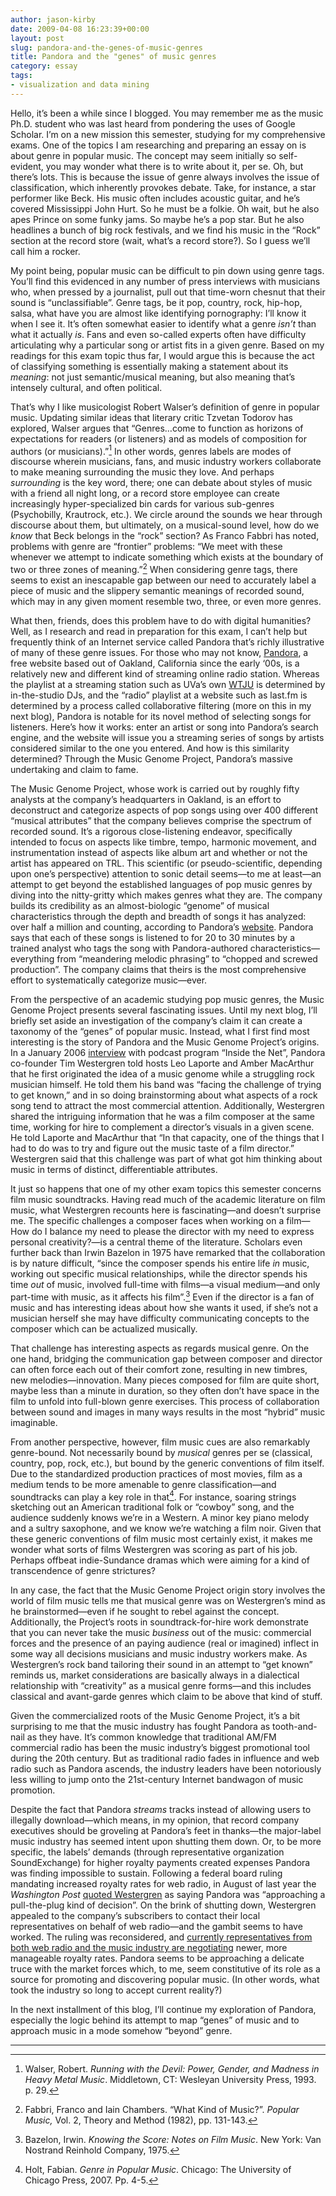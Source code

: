 ```yaml
---
author: jason-kirby
date: 2009-04-08 16:23:39+00:00
layout: post
slug: pandora-and-the-genes-of-music-genres
title: Pandora and the "genes" of music genres
category: essay
tags:
- visualization and data mining
---
```


Hello, it’s been a while since I blogged. You may remember me as the music Ph.D. student who was last heard from pondering the uses of Google Scholar. I’m on a new mission this semester, studying for my comprehensive exams.  One of the topics I am researching and preparing an essay on is about genre in popular music. The concept may seem initially so self-evident, you may wonder what there is to write about it, per se. Oh, but there’s lots. This is because the issue of genre always involves the issue of classification, which inherently provokes debate. Take, for instance, a star performer like Beck. His music often includes acoustic guitar, and he’s covered Mississippi John Hurt. So he must be a folkie. Oh wait, but he also apes Prince on some funky jams. So maybe he’s a pop star. But he also headlines a bunch of big rock festivals, and we find his music in the “Rock” section at the record store (wait, what’s a record store?). So I guess we’ll call him a rocker.




My point being, popular music can be difficult to pin down using genre tags. You’ll find this evidenced in any number of press interviews with musicians who, when pressed by a journalist, pull out that time-worn chesnut that their sound is “unclassifiable”. Genre tags, be it pop, country, rock, hip-hop, salsa, what have you are almost like identifying pornography: I’ll know it when I see it. It’s often somewhat easier to identify what a genre _isn’t_ than what it actually _is_. <!-- more -->Fans and even so-called experts often have difficulty articulating why a particular song or artist fits in a given genre. Based on my readings for this exam topic thus far, I would argue this is because the act of classifying something is essentially making a statement about its _meaning_:  not just semantic/musical meaning, but also meaning that’s intensely cultural, and often political.




That’s why I like musicologist Robert Walser’s definition of genre in popular music. Updating similar ideas that literary critic Tzvetan Todorov has explored, Walser argues that “Genres…come to function as horizons of expectations for readers (or listeners) and as models of composition for authors (or musicians).”[^1] In other words, genres labels are modes of discourse wherein musicians, fans, and music industry workers collaborate to make meaning surrounding the music they love. And perhaps _surrounding_ is the key word, there; one can debate about styles of music with a friend all night long, or a record store employee can create increasingly hyper-specialized bin cards for various sub-genres (Psychobilly, Krautrock, etc.). We circle around the sounds we hear through discourse about them, but ultimately, on a musical-sound level, how do we _know_ that Beck belongs in the “rock” section? As Franco Fabbri has noted, problems with genre are “frontier” problems: “We meet with these whenever we attempt to indicate something which exists at the boundary of two or three zones of meaning.”[^2] When considering genre tags, there seems to exist an inescapable gap between our need to accurately label a piece of music and the slippery semantic meanings of recorded sound, which may in any given moment resemble two, three, or even more genres.




What then, friends, does this problem have to do with digital humanities? Well, as I research and read in preparation for this exam, I can’t help but frequently think of an Internet service called Pandora that’s richly illustrative of many of these genre issues. For those who may not know, [Pandora](http://www.pandora.com), a free website based out of Oakland,  California since the early ‘00s, is a relatively new and different kind of streaming online radio station. Whereas the playlist at a streaming station such as UVa’s own [WTJU](http://wtju.net/) is determined by in-the-studio DJs, and the “radio” playlist at a website such as last.fm is determined by a process called collaborative filtering (more on this in my next blog), Pandora is notable for its novel method of selecting songs for listeners. Here’s how it works: enter an artist or song into Pandora’s search engine, and the website will issue you a streaming series of songs by artists considered similar to the one you entered. And how is this similarity determined? Through the Music Genome Project, Pandora’s massive undertaking and claim to fame.




The Music Genome Project, whose work is carried out by roughly fifty analysts at the company’s headquarters in Oakland, is an effort to deconstruct and categorize aspects of pop songs using over 400 different “musical attributes” that the company believes comprise the spectrum of recorded sound. It’s a rigorous close-listening endeavor, specifically intended to focus on aspects like timbre, tempo, harmonic movement, and instrumentation instead of aspects like album art and whether or not the artist has appeared on TRL. This scientific (or pseudo-scientific, depending upon one’s perspective) attention to sonic detail seems&mdash;to me at least&mdash;an attempt to get beyond the established languages of pop music genres by diving into the nitty-gritty which makes genres what they are. The company builds its credibility as an almost-biologic “genome” of musical characteristics through the depth and breadth of songs it has analyzed: over half a million and counting, according to Pandora’s [website](http://blog.pandora.com/faq/). Pandora says that each of these songs is listened to for 20 to 30 minutes by a trained analyst who tags the song with Pandora-authored characteristics&mdash;everything from “meandering melodic phrasing” to “chopped and screwed production”. The company claims that theirs is the most comprehensive effort to systematically categorize music&mdash;ever.




From the perspective of an academic studying pop music genres, the Music Genome Project presents several fascinating issues. Until my next blog, I’ll briefly set aside an investigation of the company’s claim it can create a taxonomy of the “genes” of popular music. Instead, what I first find most interesting is the story of Pandora and the Music Genome Project’s origins. In a January 2006 [interview](http://twit.tv/itn6) with podcast program “Inside the Net”, Pandora co-founder Tim Westergren told hosts Leo Laporte and Amber MacArthur that he first originated the idea of a music genome while a struggling rock musician himself. He told them his band was “facing the challenge of trying to get known,” and in so doing brainstorming about what aspects of a rock song tend to attract the most commercial attention. Additionally, Westergren shared the intriguing information that he was a film composer at the same time, working for hire to complement a director’s visuals in a given scene. He told Laporte and MacArthur that “In that capacity, one of the things that I had to do was to try and figure out the music taste of a film director.” Westergren said that this challenge was part of what got him thinking about music in terms of distinct, differentiable attributes.




It just so happens that one of my other exam topics this semester concerns film music soundtracks. Having read much of the academic literature on film music, what Westergren recounts here is fascinating&mdash;and doesn’t surprise me. The specific challenges a composer faces when working on a film&mdash;How do I balance my need to please the director with my need to express personal creativity?&mdash;is a central theme of the literature. Scholars even further back than Irwin Bazelon in 1975 have remarked that the collaboration is by nature difficult, “since the composer spends his entire life _in_ music, working out specific musical relationships, while the director spends his time _out_ of music, involved full-time with films&mdash;a visual medium&mdash;and only part-time with music, as it affects his film”.[^3] Even if the director is a fan of music and has interesting ideas about how she wants it used, if she’s not a musician herself she may have difficulty communicating concepts to the composer which can be actualized musically.




That challenge has interesting aspects as regards musical genre. On the one hand, bridging the communication gap between composer and director can often force each out of their comfort zone, resulting in new timbres, new melodies&mdash;innovation. Many pieces composed for film are quite short, maybe less than a minute in duration, so they often don’t have space in the film to unfold into full-blown genre exercises. This process of collaboration between sound and images in many ways results in the most “hybrid” music imaginable.




From another perspective, however, film music cues are also remarkably genre-bound. Not necessarily bound by _musical_ genres per se (classical, country, pop, rock, etc.), but bound by the generic conventions of film itself. Due to the standardized production practices of most movies, film as a medium tends to be more amenable to genre classification&mdash;and soundtracks can play a key role in that[^4]. For instance, soaring strings sketching out an American traditional folk or “cowboy” song, and the audience suddenly knows we’re in a Western. A minor key piano melody and a sultry saxophone, and we know we’re watching a film noir. Given that these generic conventions of film music most certainly exist, it makes me wonder what sorts of films Westergren was scoring as part of his job. Perhaps offbeat indie-Sundance dramas which were aiming for a kind of transcendence of genre strictures?




In any case, the fact that the Music Genome Project origin story involves the world of film music tells me that musical genre was on Westergren’s mind as he brainstormed&mdash;even if he sought to rebel against the concept. Additionally, the Project’s roots in soundtrack-for-hire work demonstrate that you can never take the music _business_ out of the music: commercial forces and the presence of an paying audience (real or imagined) inflect in some way all decisions musicians and music industry workers make. As Westergren’s rock band tailoring their sound in an attempt to “get known” reminds us, market considerations are basically always in a dialectical relationship with “creativity” as a musical genre forms&mdash;and this includes classical and avant-garde genres which claim to be above that kind of stuff.




Given the commercialized roots of the Music Genome Project, it’s a bit surprising to me that the music industry has fought Pandora as tooth-and-nail as they have. It’s common knowledge that traditional AM/FM commercial radio has been the music industry’s biggest promotional tool during the 20th century. But as traditional radio fades in influence and web radio such as Pandora ascends, the industry leaders have been notoriously less willing to jump onto the 21st-century Internet bandwagon of music promotion.




Despite the fact that Pandora _streams_ tracks instead of allowing users to illegally download&mdash;which means, in my opinion, that record company executives should be groveling at Pandora’s feet in thanks&mdash;the major-label music industry has seemed intent upon shutting them down. Or, to be more specific, the labels’ demands (through representative organization SoundExchange) for higher royalty payments created expenses Pandora was finding impossible to sustain. Following a federal board ruling mandating increased royalty rates for web radio, in August of last year the _Washington Post_ [quoted Westergren](http://www.washingtonpost.com/wp-dyn/content/article/2008/08/15/AR2008081503367_2.html) as saying Pandora was “approaching a pull-the-plug kind of decision”. On the brink of shutting down, Westergren appealed to the company’s subscribers to contact their local representatives on behalf of web radio&mdash;and the gambit seems to have worked. The ruling was reconsidered, and [currently representatives from both web radio and the music industry are negotiating](http://www.dmwmedia.com/news/2009/02/23/cnet%3A-webcasters%2C-music-industry-battling-over-royalties) newer, more manageable royalty rates. Pandora seems to be approaching a delicate truce with the market forces which, to me, seem constitutive of its role as a source for promoting and discovering popular music. (In other words, what took the industry so long to accept current reality?)




In the next installment of this blog, I’ll continue my exploration of Pandora, especially the logic behind its attempt to map “genes” of music and to approach music in a mode somehow “beyond” genre.


* * *



[^1]: Walser, Robert. _Running with the Devil: Power, Gender, and Madness in Heavy Metal Music_. Middletown, CT: Wesleyan University Press, 1993. p. 29.


[^2]: Fabbri, Franco and Iain Chambers. “What Kind of Music?”. _Popular Music,_ Vol. 2, Theory and Method (1982), pp. 131-143.


[^3]: Bazelon, Irwin. _Knowing the Score: Notes on Film Music_. New York: Van Nostrand Reinhold Company, 1975.



[^4]: Holt, Fabian. _Genre in Popular Music_. Chicago: The University of Chicago Press, 2007. Pp. 4-5.

